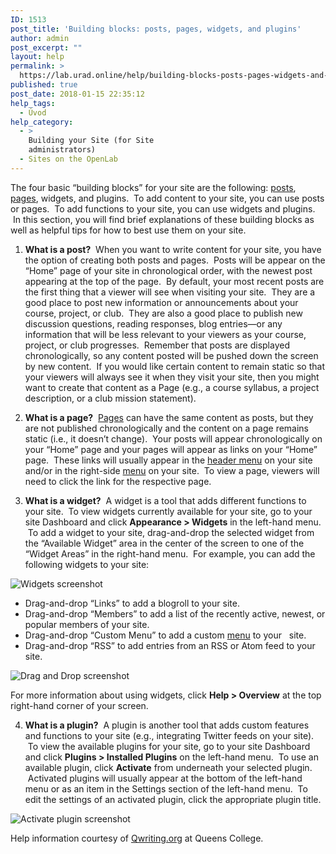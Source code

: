 ```yaml
---
ID: 1513
post_title: 'Building blocks: posts, pages, widgets, and plugins'
author: admin
post_excerpt: ""
layout: help
permalink: >
  https://lab.urad.online/help/building-blocks-posts-pages-widgets-and-plugins/
published: true
post_date: 2018-01-15 22:35:12
help_tags:
  - Úvod
help_category:
  - >
    Building your Site (for Site
    administrators)
  - Sites on the OpenLab
---
```

The four basic “building blocks” for your site are the following: <a href="https://lab.urad.online/blog/help/writing-a-post/">posts</a>, <a title="Creating pages on your Site" href="https://lab.urad.online/blog/help/creating-pages-on-your-site/">pages</a>, widgets, and plugins.  To add content to your site, you can use posts or pages.  To add functions to your site, you can use widgets and plugins.  In this section, you will find brief explanations of these building blocks as well as helpful tips for how to best use them on your site.

1. <strong>What is a post?</strong>  When you want to write content for your site, you have the option of creating both posts and pages.  Posts will be appear on the “Home” page of your site in chronological order, with the newest post appearing at the top of the page.  By default, your most recent posts are the first thing that a viewer will see when visiting your site.  They are a good place to post new information or announcements about your course, project, or club.  They are also a good place to publish new discussion questions, reading responses, blog entries—or any information that will be less relevant to your viewers as your course, project, or club progresses.  Remember that posts are displayed chronologically, so any content posted will be pushed down the screen by new content.  If you would like certain content to remain static so that your viewers will always see it when they visit your site, then you might want to create that content as a Page (e.g., a course syllabus, a project description, or a club mission statement).

2. <strong>What is a page?</strong>  <a title="Creating pages on your Site" href="https://lab.urad.online/blog/help/creating-pages-on-your-site/">Pages</a> can have the same content as posts, but they are not published chronologically and the content on a page remains static (i.e., it doesn’t change).  Your posts will appear chronologically on your “Home” page and your pages will appear as links on your “Home” page.  These links will usually appear in the <a title="Changing the menu on your Site" href="https://lab.urad.online/blog/help/changing-the-menu-on-your-site/">header menu</a> on your site and/or in the right-side <a title="Changing the menu on your Site" href="https://lab.urad.online/blog/help/changing-the-menu-on-your-site/">menu</a> on your site.  To view a page, viewers will need to click the link for the respective page.

3. <strong>What is a widget?</strong>  A widget is a tool that adds different functions to your site.  To view widgets currently available for your site, go to your site Dashboard and click <strong>Appearance &gt; Widgets</strong> in the left-hand menu.  To add a widget to your site, drag-and-drop the selected widget from the “Available Widget” area in the center of the screen to one of the “Widget Areas” in the right-hand menu.  For example, you can add the following widgets to your site:

<img class="alignnone wp-image-3134 size-full" src="https://openlab.citytech.cuny.edu/wp-content/uploads/2012/08/Building_Blocks1.jpg" alt="Widgets screenshot" />
<ul>
 	<li>Drag-and-drop “Links” to add a blogroll to your site.</li>
 	<li>Drag-and-drop “Members” to add a list of the recently active, newest, or popular members of your site.</li>
 	<li>Drag-and-drop “Custom Menu” to add a custom <a title="Changing the menu on your Site" href="https://lab.urad.online/blog/help/changing-the-menu-on-your-site/">menu</a> to your   site.</li>
 	<li>Drag-and-drop “RSS” to add entries from an RSS or Atom feed to your site.</li>
</ul>
<img class="alignnone wp-image-3135 size-full" title="Building_Blocks2" src="https://openlab.citytech.cuny.edu/wp-content/uploads/2012/08/Building_Blocks2.jpg" alt="Drag and Drop screenshot" />

For more information about using widgets, click <strong>Help &gt; Overview</strong> at the top right-hand corner of your screen.

4. <strong>What is a plugin?</strong>  A plugin is another tool that adds custom features and functions to your site (e.g., integrating Twitter feeds on your site).  To view the available plugins for your site, go to your site Dashboard and click <strong>Plugins &gt; Installed Plugins</strong> on the left-hand menu.  To use an available plugin, click <strong>Activate</strong> from underneath your selected plugin.  Activated plugins will usually appear at the bottom of the left-hand menu or as an item in the Settings section of the left-hand menu.  To edit the settings of an activated plugin, click the appropriate plugin title.

<img class="alignnone wp-image-3136 size-full" title="Building_Blocks4" src="https://openlab.citytech.cuny.edu/wp-content/uploads/2012/08/Building_Blocks4.jpg" alt="Activate plugin screenshot" />

Help information courtesy of <a href="http://help.qwriting.org" target="_blank" rel="noopener">Qwriting.org</a> at Queens College.
